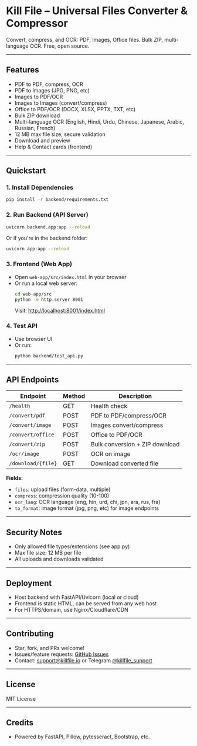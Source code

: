 # Kill File – Universal Files Converter & Compressor

Convert, compress, and OCR: PDF, Images, Office files. Bulk ZIP, multi-language OCR. Free, open source.

---

## Features

- PDF to PDF, compress, OCR
- PDF to Images (JPG, PNG, etc)
- Images to PDF/OCR
- Images to Images (convert/compress)
- Office to PDF/OCR (DOCX, XLSX, PPTX, TXT, etc)
- Bulk ZIP download
- Multi-language OCR (English, Hindi, Urdu, Chinese, Japanese, Arabic, Russian, French)
- 12 MB max file size, secure validation
- Download and preview
- Help & Contact cards (frontend)

---

## Quickstart

### 1. Install Dependencies

```sh
pip install -r backend/requirements.txt
```

### 2. Run Backend (API Server)

```sh
uvicorn backend.app:app --reload
```
Or if you're in the backend folder:
```sh
uvicorn app:app --reload
```

### 3. Frontend (Web App)

- Open `web-app/src/index.html` in your browser
- Or run a local web server:
  ```sh
  cd web-app/src
  python -m http.server 8001
  ```
  Visit: [http://localhost:8001/index.html](http://localhost:8001/index.html)

### 4. Test API

- Use browser UI
- Or run:
  ```sh
  python backend/test_api.py
  ```

---

## API Endpoints

| Endpoint              | Method | Description                          |
|-----------------------|--------|--------------------------------------|
| `/health`             | GET    | Health check                         |
| `/convert/pdf`        | POST   | PDF to PDF/compress/OCR              |
| `/convert/image`      | POST   | Images convert/compress              |
| `/convert/office`     | POST   | Office to PDF/OCR                    |
| `/convert/zip`        | POST   | Bulk conversion + ZIP download       |
| `/ocr/image`          | POST   | OCR on image                         |
| `/download/{file}`    | GET    | Download converted file              |

**Fields:**  
- `files`: upload files (form-data, multiple)
- `compress`: compression quality (10-100)
- `ocr_lang`: OCR language (eng, hin, urd, chi, jpn, ara, rus, fra)
- `to_format`: image format (jpg, png, etc) for image endpoints

---

## Security Notes

- Only allowed file types/extensions (see app.py)
- Max file size: 12 MB per file
- All uploads and downloads validated

---

## Deployment

- Host backend with FastAPI/Uvicorn (local or cloud)
- Frontend is static HTML, can be served from any web host
- For HTTPS/domain, use Nginx/Cloudflare/CDN

---

## Contributing

- Star, fork, and PRs welcome!
- Issues/feature requests: [GitHub Issues](https://github.com/alltools-tech/killfile/issues)
- Contact: support@killfile.io or Telegram [@killfile_support](https://t.me/killfile_support)

---

## License

MIT License

---

## Credits

- Powered by FastAPI, Pillow, pytesseract, Bootstrap, etc.